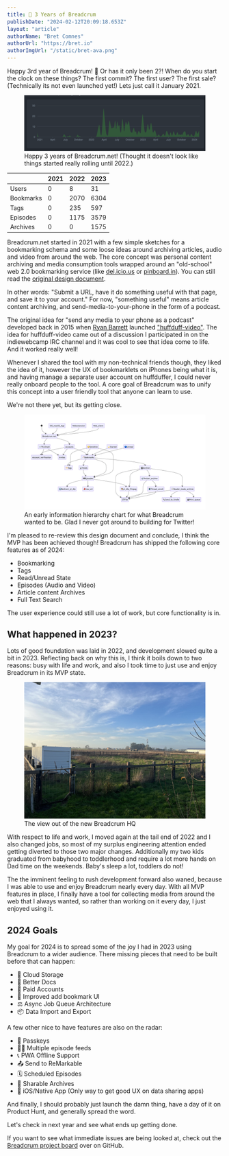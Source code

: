 ```yaml
---
title: 🎉 3 Years of Breadcrum
publishDate: "2024-02-12T20:09:18.653Z"
layout: "article"
authorName: "Bret Comnes"
authorUrl: "https://bret.io"
authorImgUrl: "/static/bret-ava.png"
---
```


Happy 3rd year of Breadcrum! 🎉 Or has it only been 2?! When do you start the clock on these things? The first commit? The first user? The first sale? (Technically its not even launched yet!) Lets just call it January 2021.

<figure>
  <img src="./img/bc-3-contribs.png" alt="Breadcrum contributing graph">
  <figcaption>Happy 3 years of Breadcrum.net! (Thought it doesn't look like things started really rolling until 2022.)</figcaption>
</figure>

|           | 2021 | 2022 | 2023 |
|-----------|------|------|------|
| Users     | 0    | 8    | 31   |
| Bookmarks | 0    | 2070 | 6304 |
| Tags      | 0    | 235  | 597  |
| Episodes  | 0    | 1175 | 3579 |
| Archives  | 0    | 0    | 1575 |

Breadcrum.net started in 2021 with a few simple sketches for a bookmarking schema and some loose ideas around archiving articles, audio and video from around the web.
The core concept was personal content archiving and media consumption tools wrapped around an "old-school" web 2.0 bookmarking service (like [del.icio.us](https://del.icio.us) or [pinboard.in](https://pinboard.in)). You can still read the [original design document](https://github.com/hifiwi-fi/breadcrum.net/wiki/Design-Document).

In other words: "Submit a URL, have it do something useful with that page, and save it to your account." For now, "something useful" means article content archiving, and send-media-to-your-phone in the form of a podcast.

The original idea for "send any media to your phone as a podcast" developed back in 2015 when [Ryan Barrett](https://snarfed.org/) launched ["huffduff-video"](https://snarfed.org/2015-03-07_huffduff-video). The idea for huffduff-video came out of a discussion I participated in on the indiewebcamp IRC channel and it was cool to see that idea come to life. And it worked really well!

Whenever I shared the tool with my non-technical friends though, they liked the idea of it, however the UX of bookmarklets on iPhones being what it is, and having manage a separate user account on huffduffer, I could never really onboard people to the tool.
A core goal of Breadcrum was to unify this concept into a user friendly tool that anyone can learn to use.

We're not there yet, but its getting close.

<figure>
  <img src="./img/relational.png" alt="Breadcrum contributing graph">
  <figcaption>An early information hierarchy chart for what Breadcrum wanted to be. Glad I never got around to building for Twitter!</figcaption>
</figure>

I'm pleased to re-review this design document and conclude, I think the MVP has been achieved though! Breadcrum has shipped the following core features as of 2024:

- Bookmarking
- Tags
- Read/Unread State
- Episodes (Audio and Video)
- Article content Archives
- Full Text Search

The user experience could still use a lot of work, but core functionality is in.

## What happened in 2023?

Lots of good foundation was laid in 2022, and development slowed quite a bit in 2023.
Reflecting back on why this is, I think it boils down to two reasons: busy with life and work, and also I took time to just use and enjoy Breadcrum in its MVP state.

<figure>
  <img src="./img/view.jpeg" alt="View from Breadcrum HQ">
  <figcaption>The view out of the new Breadcrum HQ</figcaption>
</figure>

With respect to life and work, I moved again at the tail end of 2022 and I also changed jobs, so most of my surplus engineering attention ended getting diverted to those two major changes.
Additionally my two kids graduated from babyhood to toddlerhood and require a lot more hands on Dad time on the weekends. Baby's sleep a lot, toddlers do not!

The the imminent feeling to rush development forward also waned, because I was able to use and enjoy Breadcrum nearly every day. With all MVP features in place, I finally have a tool for collecting media from around the web that I always wanted, so rather than working on it every day, I just enjoyed using it.

## 2024 Goals

My goal for 2024 is to spread some of the joy I had in 2023 using Breadcrum to a wider audience. There missing pieces that need to be built before that can happen:

- 💾 Cloud Storage
- 📙 Better Docs
- 💸 Paid Accounts
- 🎨 Improved add bookmark UI
- ⚖️ Async Job Queue Architecture
- 📦 Data Import and Export

A few other nice to have features are also on the radar:

- 🔑 Passkeys
- 👩‍🍼 Multiple episode feeds
- 📞 PWA Offline Support
- 📤 Send to ReMarkable
- 🗓️ Scheduled Episodes
- 🏹 Sharable Archives
- 🚀 iOS/Native App (Only way to get good UX on data sharing apps)

And finally, I should probably just launch the damn thing, have a day of it on Product Hunt, and generally spread the word.

Let's check in next year and see what ends up getting done.

If you want to see what immediate issues are being looked at, check out the [Breadcrum project board](https://github.com/orgs/hifiwi-fi/projects/1) over on GitHub.



